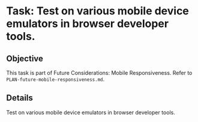 # Task: Test on various mobile device emulators in browser developer tools.

## Objective
This task is part of Future Considerations: Mobile Responsiveness. Refer to `PLAN-future-mobile-responsiveness.md`.

## Details
Test on various mobile device emulators in browser developer tools.
